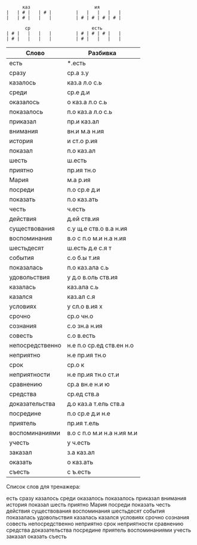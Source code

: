 ```

      каз                        ия
|   | # |   | # |         |   |   |   |   |
|   | # |   |   |         | # | # | # | # |

       ср                       есть
| # |   |   |   |         | # | # | # |   |
| # |   |   |   |         | # |   |   |   |

```

| Слово | Разбивка |
| --- | --- |
| есть | \*.есть |
| сразу | ср.а з.у | 
| казалось | каз.а л.о с.ь | 
| среди | ср.е д.и | 
| оказалось | о каз.а л.о с.ь | 
| показалось | п.о каз.а л.о с.ь | 
| приказал | пр.и каз.ал | 
| внимания | вн.и м.а н.ия | 
| история | и ст.о р.ия | 
| показал | п.о каз.ал | 
| шесть | ш.есть | 
| приятно | пр.ия тн.о | 
| Мария | м.а р.ия | 
| посреди | п.о ср.е д.и | 
| показать | п.о каз.ать | 
| честь | ч.есть | 
| действия | д.ей ств.ия | 
| существования | с.у щ.е ств.о в.а н.ия | 
| воспоминания | в.о с п.о м.и н.а н.ия | 
| шестьдесят | ш.есть д.е с.я т | 
| события | с.о б.ы т.ия | 
| показалась | п.о каз.ала с.ь | 
| удовольствия | у д.о в.оль ств.ия | 
| казалась | каз.ала с.ь | 
| казался | каз.ал с.я | 
| условиях | у сл.о в.ия х | 
| срочно | ср.о чн.о | 
| сознания | с.о зн.а н.ия | 
| совесть | с.о в.есть | 
| непосредственно | н.е п.о ср.ед ств.ен н.о | 
| неприятно | н.е пр.ия тн.о | 
| срок | ср.о к | 
| неприятности | н.е пр.ия тн.о ст.и | 
| сравнению | ср.а вн.е н.и ю | 
| средства | ср.ед ств.а | 
| доказательства | д.о каз.а т.ель ств.а | 
| посредине | п.о ср.е д.и н.е | 
| приятель | пр.ия т.ель | 
| воспоминаниями | в.о с п.о м.и н.а н.ия м.и | 
| учесть | у ч.есть | 
| заказал | з.а каз.ал | 
| оказать | о каз.ать | 
| съесть | с ъ.есть | 

Список слов для тренажера:

есть сразу казалось среди оказалось показалось приказал внимания история показал шесть приятно Мария посреди показать честь действия существования воспоминания шестьдесят события показалась удовольствия казалась казался условиях срочно сознания совесть непосредственно неприятно срок неприятности сравнению средства доказательства посредине приятель воспоминаниями учесть заказал оказать съесть
